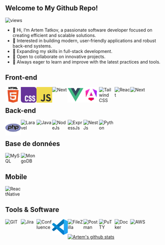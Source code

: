 ## Welcome to My Github Repo!

<p align="left"> 
  <img src="https://komarev.com/ghpvc/?username=sudo-artem-dev&label=Profile%20views&color=0e75b6&style=flat" alt="views" /> 
</p>

- 👋 Hi, I’m Artem Tatkov, a passionate software developer focused on creating efficient and scalable solutions.  
- 👀 Interested in building modern, user-friendly applications and robust back-end systems.  
- 🌱 Expanding my skills in full-stack development.  
- 💞️ Open to collaborate on innovative projects.  
- 🚀 Always eager to learn and improve with the latest practices and tools.  

## Front-end  

<img align="left" alt="HTML5" width="50px" src="https://raw.githubusercontent.com/github/explore/80688e429a7d4ef2fca1e82350fe8e3517d3494d/topics/html/html.png" />  
<img align="left" alt="CSS3" width="50px" src="https://raw.githubusercontent.com/github/explore/80688e429a7d4ef2fca1e82350fe8e3517d3494d/topics/css/css.png" />  
<img align="left" alt="JavaScript" width="50px" src="https://raw.githubusercontent.com/github/explore/80688e429a7d4ef2fca1e82350fe8e3517d3494d/topics/javascript/javascript.png" />  
<img align="left" alt="Next" width="50px" src="https://camo.githubusercontent.com/a07203131922e3fa0d6d0cd787edb5597771b30d712574bbc70a3c7aaa0161ea/68747470733a2f2f63646e2e6a7364656c6976722e6e65742f67682f64657669636f6e732f64657669636f6e2f69636f6e732f747970657363726970742f747970657363726970742d6f726967696e616c2e737667" /> 
<img align="left" alt="Vue.js" width="50px" src="https://raw.githubusercontent.com/github/explore/80688e429a7d4ef2fca1e82350fe8e3517d3494d/topics/vue/vue.png" />  
<img align="left" alt="Angular" width="50px" src="https://raw.githubusercontent.com/github/explore/80688e429a7d4ef2fca1e82350fe8e3517d3494d/topics/angular/angular.png" />  
<img align="left" alt="Tailwind CSS" width="50px" src="https://camo.githubusercontent.com/52643e404ca1a1d90beb0095ebddda4b16b8c30dfcfeb5d42355a2df037c7c8e/68747470733a2f2f7777772e766563746f726c6f676f2e7a6f6e652f6c6f676f732f7461696c77696e646373732f7461696c77696e646373732d69636f6e2e737667" />  
<img align="left" alt="React" width="50px" src="https://images.icon-icons.com/2415/PNG/512/react_original_wordmark_logo_icon_146375.png" /> 
<img align="left" alt="Next" width="50px" src="https://icon.icepanel.io/Technology/png-shadow-512/Next.js.png" /> 


<br><br>


## Back-end  

<img align="left" alt="PHP" width="50px" src="https://raw.githubusercontent.com/github/explore/80688e429a7d4ef2fca1e82350fe8e3517d3494d/topics/php/php.png" />  
<img align="left" alt="Laravel" width="50px" src="https://cdn.worldvectorlogo.com/logos/laravel-2.svg" />  
<img align="left" alt="Java" width="50px" src="https://camo.githubusercontent.com/0d4b500c99671bf83bcb747e4f25f3da28765f2bbb4cdd9733c09f9a46381aaa/68747470733a2f2f63646e2e6a7364656c6976722e6e65742f67682f64657669636f6e732f64657669636f6e2f69636f6e732f6a6176612f6a6176612d6f726967696e616c2e737667" />   
<img align="left" alt="NodeJs" width="50px" src="https://www.svgrepo.com/show/303360/nodejs-logo.svg" />  
<img align="left" alt="ExpressJs" width="50px" src="https://img.icons8.com/color/512/express-js.png" />  
<img align="left" alt="NestJs" width="50px" src="https://upload.wikimedia.org/wikipedia/commons/a/a8/NestJS.svg" />  
<img align="left" alt="Python" width="50px" src="https://cdn.iconscout.com/icon/free/png-256/free-python-logo-icon-svg-download-png-2945099.png" />  

<br><br>


## Base de données  

<img align="left" alt="MySQL" width="50px" src="https://cdn.iconscout.com/icon/free/png-512/free-mysql-logo-icon-download-in-svg-png-gif-file-formats--wordmark-programming-language-pack-logos-icons-1174941.png?f=webp&w=256" />  
<img align="left" alt="MongoDB" width="50px" src="https://icon.icepanel.io/Technology/svg/MongoDB.svg" />  


<br><br>


## Mobile  

<img align="left" alt="ReactNative" width="50px" src="https://camo.githubusercontent.com/37c20498486410b331e4b46b60a3bcc390ed6dba7ac4c55bb8d3288c092f1451/68747470733a2f2f63646e2e6a7364656c6976722e6e65742f67682f6b7269737465726b6172692f72656163742d6e61746976652d7376672d7472616e73666f726d65722f696d616765732f72656163742d6e61746976652d6c6f676f2e706e67" />  

<br><br>

## Tools & Software  

<img align="left" alt="GIT" width="50px" src="https://icon.icepanel.io/Technology/svg/Git.svg" />  
<img align="left" alt="Jira" width="50px" src="https://camo.githubusercontent.com/8436d019b27c1c7e2dba4be1a7d1fe4c9c3993ed7c89998cf0f82a838a43be30/68747470733a2f2f63646e2e6a7364656c6976722e6e65742f67682f64657669636f6e732f64657669636f6e2f69636f6e732f6a6972612f6a6972612d6f726967696e616c2d776f72646d61726b2e737667" />  
<img align="left" alt="Confluence" width="50px" src="https://cdn-icons-png.flaticon.com/512/5968/5968793.png" />  
<img align="left" alt="Visual Studio Code" width="50px" src="https://raw.githubusercontent.com/github/explore/05d0f0dfceafd861bdf2b53559399dae7b2e2d8b/topics/visual-studio-code/visual-studio-code.png" />  
<img align="left" alt="FileZilla" width="50px" src="https://icon.icepanel.io/Technology/svg/FileZilla.svg" />  
<img align="left" alt="Postman" width="50px" src="https://www.svgrepo.com/show/354202/postman-icon.svg" />  
<img align="left" alt="PuTTY" width="50px" src="https://upload.wikimedia.org/wikipedia/commons/thumb/e/e7/PuTTY_Icon.svg/800px-PuTTY_Icon.svg.png" /> 
<img align="left" alt="Docker" width="50px" src="https://icon.icepanel.io/Technology/svg/Docker.svg" /> 
<img align="left" alt="AWS" width="50px" src="https://icon.icepanel.io/Technology/png-shadow-512/AWS.png" />  

<br><br>

<p align="left">
  <a href="https://github.com/sudo-artem-dev">
    <img src="https://github-readme-stats.vercel.app/api?username=sudo-artem-dev&hide_border=true&show_icons=true" alt="Artem's github stats">
  </a>
</p>